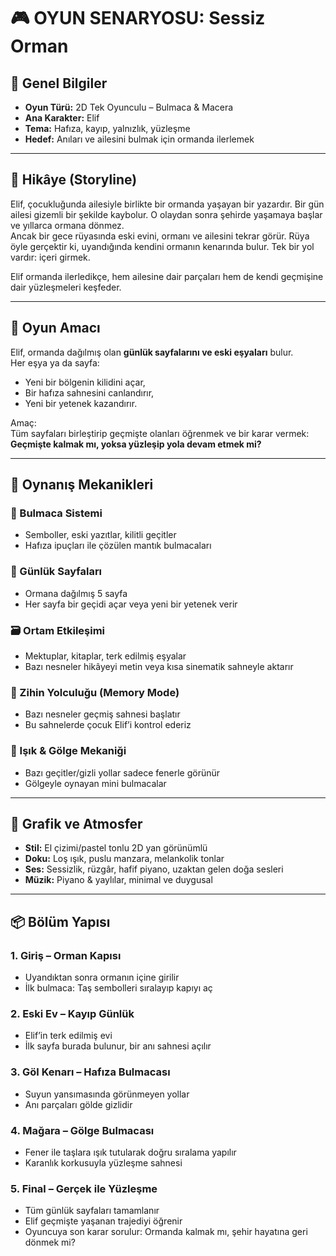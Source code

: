 # 🎮 OYUN SENARYOSU: Sessiz Orman

## 📌 Genel Bilgiler

- **Oyun Türü:** 2D Tek Oyunculu – Bulmaca & Macera
- **Ana Karakter:** Elif
- **Tema:** Hafıza, kayıp, yalnızlık, yüzleşme
- **Hedef:** Anıları ve ailesini bulmak için ormanda ilerlemek

---

## 📖 Hikâye (Storyline)

Elif, çocukluğunda ailesiyle birlikte bir ormanda yaşayan bir yazardır. Bir gün ailesi gizemli bir şekilde kaybolur. O olaydan sonra şehirde yaşamaya başlar ve yıllarca ormana dönmez.  
Ancak bir gece rüyasında eski evini, ormanı ve ailesini tekrar görür. Rüya öyle gerçektir ki, uyandığında kendini ormanın kenarında bulur. Tek bir yol vardır: içeri girmek.

Elif ormanda ilerledikçe, hem ailesine dair parçaları hem de kendi geçmişine dair yüzleşmeleri keşfeder.

---

## 🎯 Oyun Amacı

Elif, ormanda dağılmış olan **günlük sayfalarını ve eski eşyaları** bulur.  
Her eşya ya da sayfa:
- Yeni bir bölgenin kilidini açar,
- Bir hafıza sahnesini canlandırır,
- Yeni bir yetenek kazandırır.

Amaç:  
Tüm sayfaları birleştirip geçmişte olanları öğrenmek ve bir karar vermek: **Geçmişte kalmak mı, yoksa yüzleşip yola devam etmek mi?**

---

## 🧩 Oynanış Mekanikleri

### 🔐 Bulmaca Sistemi
- Semboller, eski yazıtlar, kilitli geçitler
- Hafıza ipuçları ile çözülen mantık bulmacaları

### 📜 Günlük Sayfaları
- Ormana dağılmış 5 sayfa
- Her sayfa bir geçidi açar veya yeni bir yetenek verir

### 🗃 Ortam Etkileşimi
- Mektuplar, kitaplar, terk edilmiş eşyalar
- Bazı nesneler hikâyeyi metin veya kısa sinematik sahneyle aktarır

### 🧠 Zihin Yolculuğu (Memory Mode)
- Bazı nesneler geçmiş sahnesi başlatır
- Bu sahnelerde çocuk Elif’i kontrol ederiz

### 🔦 Işık & Gölge Mekaniği
- Bazı geçitler/gizli yollar sadece fenerle görünür
- Gölgeyle oynayan mini bulmacalar

---

## 🎨 Grafik ve Atmosfer

- **Stil:** El çizimi/pastel tonlu 2D yan görünümlü
- **Doku:** Loş ışık, puslu manzara, melankolik tonlar
- **Ses:** Sessizlik, rüzgâr, hafif piyano, uzaktan gelen doğa sesleri
- **Müzik:** Piyano & yaylılar, minimal ve duygusal

---

## 📦 Bölüm Yapısı

### 1. Giriş – Orman Kapısı
- Uyandıktan sonra ormanın içine girilir
- İlk bulmaca: Taş sembolleri sıralayıp kapıyı aç

### 2. Eski Ev – Kayıp Günlük
- Elif’in terk edilmiş evi
- İlk sayfa burada bulunur, bir anı sahnesi açılır

### 3. Göl Kenarı – Hafıza Bulmacası
- Suyun yansımasında görünmeyen yollar
- Anı parçaları gölde gizlidir

### 4. Mağara – Gölge Bulmacası
- Fener ile taşlara ışık tutularak doğru sıralama yapılır
- Karanlık korkusuyla yüzleşme sahnesi

### 5. Final – Gerçek ile Yüzleşme
- Tüm günlük sayfaları tamamlanır
- Elif geçmişte yaşanan trajediyi öğrenir
- Oyuncuya son karar sorulur: Ormanda kalmak mı, şehir hayatına geri dönmek mi?

